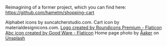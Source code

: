 Reimagining of a former project, which you can find here: https://github.com/hametm/shopping-cart 

Alphabet icons by suncatcherstudio.com.
Cart icon by materialdesignicons.com.
<a href="https://www.flaticon.com/free-icons/letter-a" title="letter a icons">Logo created by Roundicons Premium - Flaticon</a>
<a href="https://www.flaticon.com/free-icons/abc" title="abc icons">Abc icon created by Good Ware - Flaticon</a>
Home page photo by <a href="https://unsplash.com/@aaker?utm_source=unsplash&utm_medium=referral&utm_content=creditCopyText">Åaker</a> on <a href="https://unsplash.com/s/photos/woman-laughing?utm_source=unsplash&utm_medium=referral&utm_content=creditCopyText">Unsplash</a>
  
